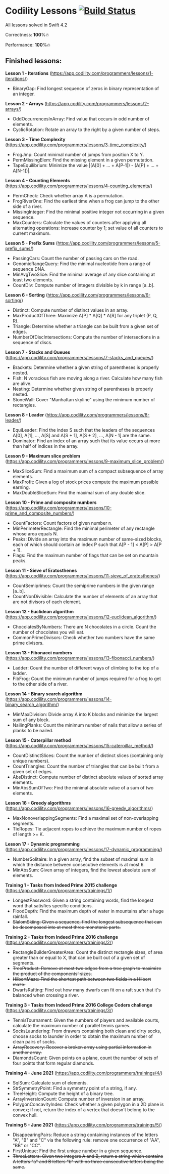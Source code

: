 # Codility Lessons [![Build Status](https://travis-ci.com/omalovichko/CodilityLessons.svg?branch=develop)](https://travis-ci.com/omalovichko/CodilityLessons)
All lessons solved in Swift 4.2

Correctness: **100**%🔥

Performance: **100**%🔥

Finished lessons:
------

__Lesson 1 - Iterations__ (https://app.codility.com/programmers/lessons/1-iterations/)
* BinaryGap: Find longest sequence of zeros in binary representation of an integer.


__Lesson 2 - Arrays__ (https://app.codility.com/programmers/lessons/2-arrays/)
* OddOccurrencesInArray: Find value that occurs in odd number of elements.
* CyclicRotation: Rotate an array to the right by a given number of steps.


__Lesson 3 - Time Complexity__ (https://app.codility.com/programmers/lessons/3-time_complexity/)
* FrogJmp: Count minimal number of jumps from position X to Y.
* PermMissingElem: Find the missing element in a given permutation.
* TapeEquilibrium: Minimize the value |(A[0] + ... + A[P-1]) - (A[P] + ... + A[N-1])|.


__Lesson 4 - Counting Elements__ (https://app.codility.com/programmers/lessons/4-counting_elements/)
* PermCheck: Check whether array A is a permutation.
* FrogRiverOne: Find the earliest time when a frog can jump to the other side of a river.
* MissingInteger: Find the minimal positive integer not occurring in a given sequence.
* MaxCounters: Calculate the values of counters after applying all alternating operations: increase counter by 1; set value of all counters to current maximum.


__Lesson 5 - Prefix Sums__ (https://app.codility.com/programmers/lessons/5-prefix_sums/)
* PassingCars: Count the number of passing cars on the road.
* GenomicRangeQuery: Find the minimal nucleotide from a range of sequence DNA.
* MinAvgTwoSlice: Find the minimal average of any slice containing at least two elements.
* CountDiv: Compute number of integers divisible by k in range [a..b].


__Lesson 6 - Sorting__ (https://app.codility.com/programmers/lessons/6-sorting/)
* Distinct: Compute number of distinct values in an array.
* MaxProductOfThree: Maximize A[P] * A[Q] * A[R] for any triplet (P, Q, R).
* Triangle: Determine whether a triangle can be built from a given set of edges.
* NumberOfDiscIntersections: Compute the number of intersections in a sequence of discs.


__Lesson 7 - Stacks and Queues__ (https://app.codility.com/programmers/lessons/7-stacks_and_queues/)
* Brackets: Determine whether a given string of parentheses is properly nested.
* Fish: N voracious fish are moving along a river. Calculate how many fish are alive.
* Nesting: Determine whether given string of parentheses is properly nested.
* StoneWall: Cover "Manhattan skyline" using the minimum number of rectangles.


__Lesson 8 - Leader__ (https://app.codility.com/programmers/lessons/8-leader/)
* EquiLeader: Find the index S such that the leaders of the sequences A[0], A[1], ..., A[S] and A[S + 1], A[S + 2], ..., A[N - 1] are the same.
* Dominator: Find an index of an array such that its value occurs at more than half of indices in the array.


__Lesson 9 - Maximum slice problem__ (https://app.codility.com/programmers/lessons/9-maximum_slice_problem/)
* MaxSliceSum: Find a maximum sum of a compact subsequence of array elements.
* MaxProfit: Given a log of stock prices compute the maximum possible earning.
* MaxDoubleSliceSum: Find the maximal sum of any double slice.


__Lesson 10 - Prime and composite numbers__ (https://app.codility.com/programmers/lessons/10-prime_and_composite_numbers/)
* CountFactors: Count factors of given number n.
* MinPerimeterRectangle: Find the minimal perimeter of any rectangle whose area equals N.
* Peaks: Divide an array into the maximum number of same-sized blocks, each of which should contain an index P such that A[P - 1] < A[P] > A[P + 1].
* Flags: Find the maximum number of flags that can be set on mountain peaks.


__Lesson 11 - Sieve of Eratosthenes__ (https://app.codility.com/programmers/lessons/11-sieve_of_eratosthenes/)
* CountSemiprimes: Count the semiprime numbers in the given range [a..b].
* CountNonDivisible: Calculate the number of elements of an array that are not divisors of each element.


__Lesson 12 - Euclidean algorithm__ (https://app.codility.com/programmers/lessons/12-euclidean_algorithm/)
* ChocolatesByNumbers: There are N chocolates in a circle. Count the number of chocolates you will eat.
* CommonPrimeDivisors: Check whether two numbers have the same prime divisors.


__Lesson 13 - Fibonacci numbers__ (https://app.codility.com/programmers/lessons/13-fibonacci_numbers/)
* Ladder: Count the number of different ways of climbing to the top of a ladder.
* FibFrog: Count the minimum number of jumps required for a frog to get to the other side of a river.


__Lesson 14 - Binary search algorithm__ (https://app.codility.com/programmers/lessons/14-binary_search_algorithm/)
* MinMaxDivision: Divide array A into K blocks and minimize the largest sum of any block.
* NailingPlanks: Count the minimum number of nails that allow a series of planks to be nailed.


__Lesson 15 - Caterpillar method__ (https://app.codility.com/programmers/lessons/15-caterpillar_method/)
* CountDistinctSlices: Count the number of distinct slices (containing only unique numbers).
* CountTriangles: Count the number of triangles that can be built from a given set of edges.
* AbsDistinct: Compute number of distinct absolute values of sorted array elements.
* MinAbsSumOfTwo: Find the minimal absolute value of a sum of two elements.


__Lesson 16 - Greedy algorithms__ (https://app.codility.com/programmers/lessons/16-greedy_algorithms/)
* MaxNonoverlappingSegments: Find a maximal set of non-overlapping segments.
* TieRopes: Tie adjacent ropes to achieve the maximum number of ropes of length >= K.


__Lesson 17 - Dynamic programming__ (https://app.codility.com/programmers/lessons/17-dynamic_programming/)
* NumberSolitaire: In a given array, find the subset of maximal sum in which the distance between consecutive elements is at most 6.
* MinAbsSum: Given array of integers, find the lowest absolute sum of elements.


__Training 1 - Tasks from Indeed Prime 2015 challenge__ (https://app.codility.com/programmers/trainings/1/)
* LongestPassword: Given a string containing words, find the longest word that satisfies specific conditions.
* FloodDepth: Find the maximum depth of water in mountains after a huge rainfall.
* ~~SlalomSkiing: Given a sequence, find the longest subsequence that can be decomposed into at most three monotonic parts.~~


__Training 2 - Tasks from Indeed Prime 2016 challenge__ (https://app.codility.com/programmers/trainings/2/)
* RectangleBuilderGreaterArea: Count the distinct rectangle sizes, of area greater than or equal to X, that can be built out of a given set of segments.
* ~~TreeProduct: Remove at most two edges from a tree graph to maximize the product of the components' sizes.~~
* ~~HilbertMaze: Find the shortest path between two fields in a Hilbert maze.~~
* DwarfsRafting: Find out how many dwarfs can fit on a raft such that it's balanced when crossing a river.


__Training 3 - Tasks from Indeed Prime 2016 College Coders challenge__ (https://app.codility.com/programmers/trainings/3/)
* TennisTournament: Given the numbers of players and available courts, calculate the maximum number of parallel tennis games.
* SocksLaundering: From drawers containing both clean and dirty socks, choose socks to launder in order to obtain the maximum number of clean pairs of socks.
* ~~ArrayRecovery: Recover a broken array using partial information in another array.~~
* DiamondsCount: Given points on a plane, count the number of sets of four points that form regular diamonds.


__Training 4 - June 2021__ (https://app.codility.com/programmers/trainings/4/)
* SqlSum: Calculate sum of elements.
* StrSymmetryPoint: Find a symmetry point of a string, if any.
* TreeHeight: Compute the height of a binary tree.
* ArrayInversionCount: Compute number of inversion in an array.
* PolygonConcavityIndex: Check whether a given polygon in a 2D plane is convex; if not, return the index of a vertex that doesn't belong to the convex hull.

__Training 5 - June 2021__ (https://app.codility.com/programmers/trainings/5/)
* DisappearingPairs: Reduce a string containing instances of the letters "A", "B" and "C" via the following rule: remove one occurrence of "AA", "BB" or "CC".
* FirstUnique: Find the first unique number in a given sequence.
* ~~ThreeLetters: Given two integers A and B, return a string which contains A letters "a" and B letters "b" with no three consecutive letters being the same.~~
